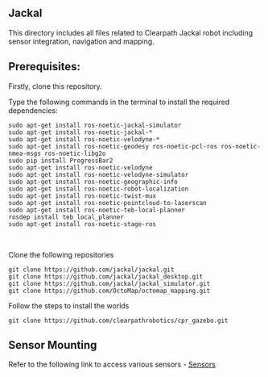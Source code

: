## Jackal
This directory includes all files related to Clearpath Jackal robot including sensor integration, navigation and mapping.  

## Prerequisites:
Firstly, clone this repository.<br>

Type the following commands in the terminal to install the required dependencies:
```
sudo apt-get install ros-noetic-jackal-simulator
sudo apt-get install ros-noetic-jackal-*
sudo apt-get install ros-noetic-velodyne-*
sudo apt-get install ros-noetic-geodesy ros-noetic-pcl-ros ros-noetic-nmea-msgs ros-noetic-libg2o
sudo pip install ProgressBar2
sudo apt-get install ros-noetic-velodyne
sudo apt-get install ros-noetic-velodyne-simulator
sudo apt-get install ros-noetic-geographic-info
sudo apt-get install ros-noetic-robot-localization
sudo apt-get install ros-noetic-twist-mux
sudo apt-get install ros-noetic-pointcloud-to-laserscan
sudo apt-get install ros-noetic-teb-local-planner
rosdep install teb_local_planner
sudo apt-get install ros-noetic-stage-ros
```
<br>

Clone the following repositories 
```
git clone https://github.com/jackal/jackal.git
git clone https://github.com/jackal/jackal_desktop.git
git clone https://github.com/jackal/jackal_simulator.git
git clone https://github.com/OctoMap/octomap_mapping.git
```

Follow the steps to install the worlds
```
git clone https://github.com/clearpathrobotics/cpr_gazebo.git
```

## Sensor Mounting
 Refer to the following link to access various sensors - [Sensors](https://www.clearpathrobotics.com/assets/guides/melodic/jackal/description.html)
